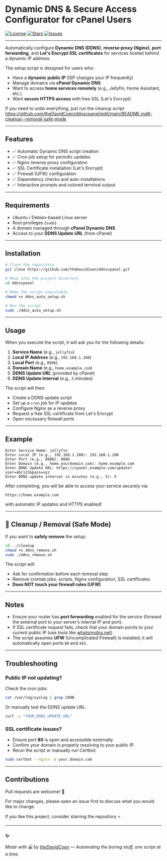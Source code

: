 # Dynamic DNS & Secure Access Configurator for cPanel Users

[![License](https://img.shields.io/github/license/theDavidCoen/ddnscpanel)](https://github.com/theDavidCoen/ddnscpanel/blob/main/README.md#license)
[![Stars](https://img.shields.io/github/stars/theDavidCoen/ddnscpanel?style=social)](https://github.com/theDavidCoen/ddnscpanel)
[![Issues](https://img.shields.io/github/issues/theDavidCoen/ddnscpanel)](https://github.com/theDavidCoen/ddnscpanel/issues)

---

Automatically configure **Dynamic DNS (DDNS)**, **reverse proxy (Nginx)**, **port forwarding**, and **Let's Encrypt SSL certificates** for services hosted behind a dynamic IP address.

The setup script is designed for users who:
- Have a **dynamic public IP** (ISP changes your IP frequently)
- Manage domains via **cPanel Dynamic DNS**
- Want to access **home services remotely** (e.g., Jellyfin, Home Assistant, etc.)
- Want **secure HTTPS access** with free SSL (Let's Encrypt)

If you need to undo everything, just run the cleanup script https://github.com/theDavidCoen/ddnscpanel/edit/main/README.md#-cleanup--removal-safe-mode

---

## Features

- ✅ Automatic Dynamic DNS script creation
- ✅ Cron job setup for periodic updates
- ✅ Nginx reverse proxy configuration
- ✅ SSL Certificate installation (Let's Encrypt)
- ✅ Firewall (UFW) configuration
- ✅ Dependency checks and auto-installations
- ✅ Interactive prompts and colored terminal output

---

## Requirements

- Ubuntu / Debian-based Linux server
- Root privileges (`sudo`)
- A domain managed through **cPanel Dynamic DNS**
- Access to your **DDNS Update URL** (from cPanel)

---

## Installation

```bash
# Clone the repository
git clone https://github.com/theDavidCoen/ddnscpanel.git

# Move into the project directory
cd ddnscpanel

# Make the script executable
chmod +x ddns_auto_setup.sh

# Run the script
sudo ./ddns_auto_setup.sh
```

---

## Usage

When you execute the script, it will ask you for the following details:

1. **Service Name** (e.g., `jellyfin`)
2. **Local IP Address** (e.g., `192.168.1.100`)
3. **Local Port** (e.g., `8096`)
4. **Domain Name** (e.g., `home.example.com`)
5. **DDNS Update URL** (provided by cPanel)
6. **DDNS Update Interval** (e.g., `5` minutes)

The script will then:

- Create a DDNS update script
- Set up a `cron` job for IP updates
- Configure Nginx as a reverse proxy
- Request a free SSL certificate from Let's Encrypt
- Open necessary firewall ports

---

## Example

```text
Enter Service Name: jellyfin
Enter Local IP (e.g., 192.168.1.100): 192.168.1.100
Enter Port (e.g., 8080): 8096
Enter Domain (e.g., home.yourdomain.com): home.example.com
Enter DDNS Update URL: https://cpanel.example.com/update?user=abc123&pass=xyz
Enter DDNS update interval in minutes (e.g., 5): 5
```

After completing, you will be able to access your service securely via:

```
https://home.example.com
```

with automatic IP updates and HTTPS enabled!

---

## 🧹 Cleanup / Removal (Safe Mode)

If you want to **safely remove** the setup:

```bash
cd ../cleanup
chmod +x ddns_remove.sh
sudo ./ddns_remove.sh
```

The script will:
- Ask for confirmation before each removal step
- Remove crontab jobs, scripts, Nginx configuration, SSL certificates
- **Does NOT touch your firewall rules (UFW)**

---

## Notes

- Ensure your router has **port forwarding** enabled for the service (forward the external port to your server’s internal IP and port).
- If SSL certificate request fails, check that your domain points to your current public IP (use tools like [whatsmydns.net](https://www.whatsmydns.net/)).
- The script assumes **UFW** (Uncomplicated Firewall) is installed; it will automatically open ports `80` and `443`.

---

## Troubleshooting

### Public IP not updating?

Check the cron jobs:

```bash
cat /var/log/syslog | grep CRON
```

Or manually test the DDNS update URL:

```bash
curl -s "YOUR_DDNS_UPDATE_URL"
```

### SSL certificate issues?

- Ensure port **80** is open and accessible externally.
- Confirm your domain is properly resolving to your public IP.
- Rerun the script or manually run Certbot:

```bash
sudo certbot --nginx -d your.domain.com
```

---
## Contributions

Pull requests are welcome! 🚀

For major changes, please open an issue first to discuss what you would like to change.

If you like this project, consider starring the repository ⭐

---

### ✨
*Made with 💻 by [theDavidCoen](https://github.com/theDavidCoen) — Automating the boring stuff, one script at a time.*
